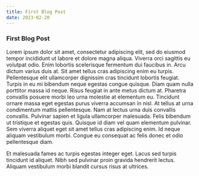 ```yaml
---
title: First Blog Post
date: 2023-02-20
---
```

### First Blog Post
Lorem ipsum dolor sit amet, consectetur adipiscing elit, sed do eiusmod tempor incididunt ut labore et dolore magna aliqua. Viverra orci sagittis eu volutpat odio. Enim lobortis scelerisque fermentum dui faucibus in. Arcu dictum varius duis at. Sit amet tellus cras adipiscing enim eu turpis. Pellentesque elit ullamcorper dignissim cras tincidunt lobortis feugiat. Turpis in eu mi bibendum neque egestas congue quisque. Diam quam nulla porttitor massa id neque. Risus feugiat in ante metus dictum at. Pharetra convallis posuere morbi leo urna molestie at elementum eu. Tincidunt ornare massa eget egestas purus viverra accumsan in nisl. At tellus at urna condimentum mattis pellentesque. Nam at lectus urna duis convallis convallis. Pulvinar sapien et ligula ullamcorper malesuada. Felis bibendum ut tristique et egestas quis. Quisque id diam vel quam elementum pulvinar. Sem viverra aliquet eget sit amet tellus cras adipiscing enim. Id neque aliquam vestibulum morbi. Congue eu consequat ac felis donec et odio pellentesque diam.

Et malesuada fames ac turpis egestas integer eget. Lacus sed turpis tincidunt id aliquet. Nibh sed pulvinar proin gravida hendrerit lectus. Aliquam vestibulum morbi blandit cursus risus at ultrices.
